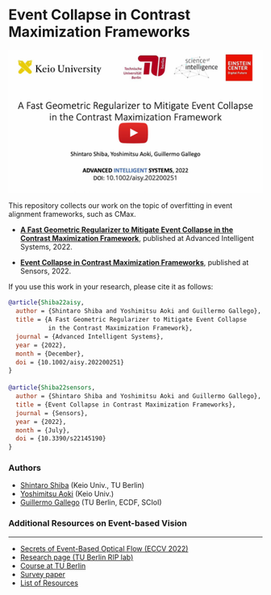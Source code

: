 # Event Collapse in Contrast Maximization Frameworks

[![A Fast Geometric Regularizer to Mitigate Event Collapse in the Contrast Maximization Framework](docs/evcollapse_thumb_icon.jpg)](https://youtu.be/IwqA57yaBTo)

This repository collects our work on the topic of overfitting in event alignment frameworks, such as CMax.

* [**A Fast Geometric Regularizer to Mitigate Event Collapse in the Contrast Maximization Framework**](https://arxiv.org/pdf/2212.07350), published at Advanced Intelligent Systems, 2022.

* [**Event Collapse in Contrast Maximization Frameworks**](https://arxiv.org/pdf/2207.04007), published at Sensors, 2022.

If you use this work in your research, please cite it as follows:

```bibtex
@article{Shiba22aisy,
  author = {Shintaro Shiba and Yoshimitsu Aoki and Guillermo Gallego},  
  title = {A Fast Geometric Regularizer to Mitigate Event Collapse 
  		   in the Contrast Maximization Framework},
  journal = {Advanced Intelligent Systems},
  year = {2022},
  month = {December},
  doi = {10.1002/aisy.202200251}
}

@article{Shiba22sensors,
  author = {Shintaro Shiba and Yoshimitsu Aoki and Guillermo Gallego},  
  title = {Event Collapse in Contrast Maximization Frameworks},
  journal = {Sensors},
  year = {2022},
  month = {July},
  doi = {10.3390/s22145190}
}
```

### Authors
* [Shintaro Shiba](http://shibashintaro.com/) (Keio Univ., TU Berlin)
* [Yoshimitsu Aoki](https://aoki-medialab.jp/aokiyoshimitsu-en/) (Keio Univ.)
* [Guillermo Gallego](https://sites.google.com/view/guillermogallego) (TU Berlin, ECDF, SCIoI)

 
### Additional Resources on Event-based Vision
-------
* [Secrets of Event-Based Optical Flow (ECCV 2022)](https://github.com/tub-rip/event_based_optical_flow)
* [Research page (TU Berlin RIP lab)](https://sites.google.com/view/guillermogallego/research/event-based-vision)
* [Course at TU Berlin](https://sites.google.com/view/guillermogallego/teaching/event-based-robot-vision)
* [Survey paper](http://rpg.ifi.uzh.ch/docs/EventVisionSurvey.pdf)
* [List of Resources](https://github.com/uzh-rpg/event-based_vision_resources)
